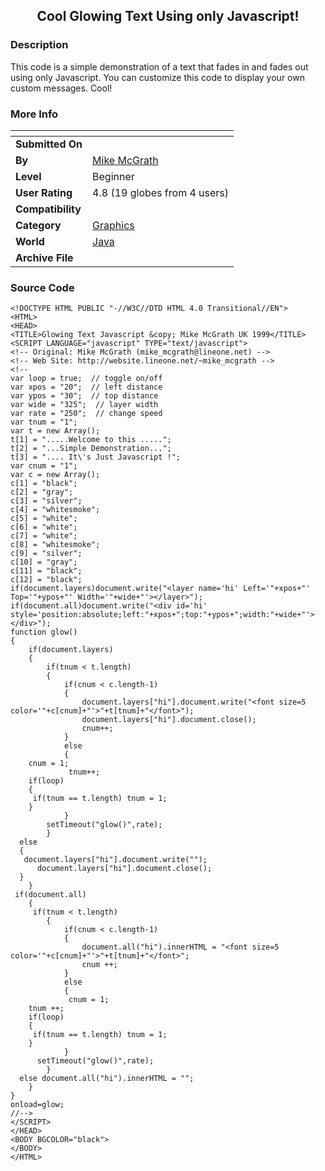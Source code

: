 ﻿<div align="center">

## Cool Glowing Text Using only Javascript\!


</div>

### Description

This code is a simple demonstration of a text that fades in and fades out using only Javascript. You can customize this code to display your own custom messages. Cool!
 
### More Info
 


<span>             |<span>
---                |---
**Submitted On**   |
**By**             |[Mike McGrath](https://github.com/Planet-Source-Code/PSCIndex/blob/master/ByAuthor/mike-mcgrath.md)
**Level**          |Beginner
**User Rating**    |4.8 (19 globes from 4 users)
**Compatibility**  |
**Category**       |[Graphics](https://github.com/Planet-Source-Code/PSCIndex/blob/master/ByCategory/graphics__2-75.md)
**World**          |[Java](https://github.com/Planet-Source-Code/PSCIndex/blob/master/ByWorld/java.md)
**Archive File**   |[](https://github.com/Planet-Source-Code/mike-mcgrath-cool-glowing-text-using-only-javascript__2-1763/archive/master.zip)





### Source Code

```
<!DOCTYPE HTML PUBLIC "-//W3C//DTD HTML 4.0 Transitional//EN">
<HTML>
<HEAD>
<TITLE>Glowing Text Javascript &copy; Mike McGrath UK 1999</TITLE>
<SCRIPT LANGUAGE="javascript" TYPE="text/javascript">
<!-- Original: Mike McGrath (mike_mcgrath@lineone.net) -->
<!-- Web Site: http://website.lineone.net/~mike_mcgrath -->
<!--
var loop = true;  // toggle on/off
var xpos = "20";  // left distance
var ypos = "30";  // top distance
var wide = "325";  // layer width
var rate = "250";  // change speed
var tnum = "1";
var t = new Array();
t[1] = ".....Welcome to this .....";
t[2] = "...Simple Demonstration...";
t[3] = ".... It\'s Just Javascript !";
var cnum = "1";
var c = new Array();
c[1] = "black";
c[2] = "gray";
c[3] = "silver";
c[4] = "whitesmoke";
c[5] = "white";
c[6] = "white";
c[7] = "white";
c[8] = "whitesmoke";
c[9] = "silver";
c[10] = "gray";
c[11] = "black";
c[12] = "black";
if(document.layers)document.write("<layer name='hi' Left='"+xpos+"' Top='"+ypos+"' Width='"+wide+"'></layer>");
if(document.all)document.write("<div id='hi' style='position:absolute;left:"+xpos+";top:"+ypos+";width:"+wide+"'></div>");
function glow()
{
	if(document.layers)
	{
		if(tnum < t.length)
		{
			if(cnum < c.length-1)
			{
				document.layers["hi"].document.write("<font size=5 color='"+c[cnum]+"'>"+t[tnum]+"</font>");
				document.layers["hi"].document.close();
				cnum++;
			}
			else
			{
    cnum = 1;
			 tnum++;
    if(loop)
    {
     if(tnum == t.length) tnum = 1;
    }
			}
 		setTimeout("glow()",rate);
		}
  else
  {
   document.layers["hi"].document.write("");
	  document.layers["hi"].document.close();
  }
	}
 if(document.all)
	{
	 if(tnum < t.length)
		{
			if(cnum < c.length-1)
			{
				document.all("hi").innerHTML = "<font size=5 color='"+c[cnum]+"'>"+t[tnum]+"</font>";
				cnum ++;
			}
			else
			{
			 cnum = 1;
    tnum ++;
    if(loop)
    {
     if(tnum == t.length) tnum = 1;
    }
			}
	  setTimeout("glow()",rate);
		}
  else document.all("hi").innerHTML = "";
	}
}
onload=glow;
//-->
</SCRIPT>
</HEAD>
<BODY BGCOLOR="black">
</BODY>
</HTML>
```


